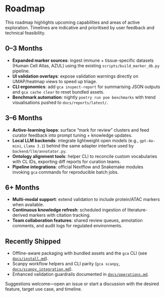 # Roadmap

This roadmap highlights upcoming capabilities and areas of active exploration. Timelines are indicative and prioritised by user feedback and technical feasibility.

## 0–3 Months
- **Expanded marker sources**: ingest immune + tissue-specific datasets (Human Cell Atlas, AZUL) using the existing `scripts/build_marker_db.py` pipeline.
- **UI validation overlays**: expose validation warnings directly on UMAP/heatmap views to speed up triage.
- **CLI ergonomics**: add `gca inspect-report` for summarising JSON outputs and `gca cache clear` to reset bundled assets.
- **Benchmark automation**: nightly `poetry run poe benchmarks` with trend visualisations pushed to `docs/reports/latest/`.

## 3–6 Months
- **Active-learning loops**: surface “mark for review” clusters and feed curator feedback into prompt tuning + knowledge updates.
- **Local LLM backends**: integrate lightweight open models (e.g., `gpt-4o-mini`, `Llama 3.1`) behind the same adapter interface used by `backend/llm/annotator.py`.
- **Ontology alignment tools**: helper CLI to reconcile custom vocabularies with CL IDs, exporting diff reports for curation teams.
- **Pipeline integrations**: official Nextflow and Snakemake modules invoking `gca` commands for reproducible batch jobs.

## 6+ Months
- **Multi-modal support**: extend validation to include protein/ATAC markers when available.
- **Continuous knowledge refresh**: scheduled ingestion of literature-derived markers with citation tracking.
- **Team collaboration features**: shared review queues, annotation comments, and audit logs for regulated environments.

## Recently Shipped
- Offline-aware packaging with bundled assets and the `gca` CLI (see [`docs/install.md`](docs/install.md)).
- Scanpy workflow helpers and CLI parity (`gca scanpy`, [`docs/scanpy_integration.md`](docs/scanpy_integration.md)).
- Enhanced validation guardrails documented in [`docs/operations.md`](docs/operations.md#validation-guardrails).

Suggestions welcome—open an issue or start a discussion with the desired feature, target use case, and timeline.
